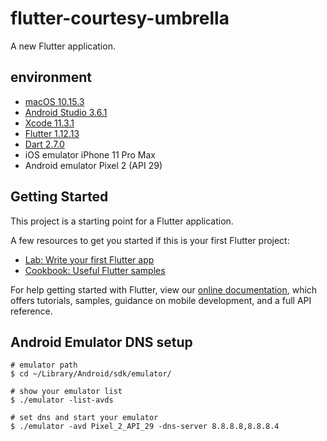 # flutter-courtesy-umbrella

A new Flutter application.

## environment
- [macOS 10.15.3](https://www.apple.com/tw/macos/catalina/)
- [Android Studio 3.6.1](https://developer.android.com/studio)
- [Xcode 11.3.1](https://developer.apple.com/xcode/)
- [Flutter 1.12.13](https://flutter.dev/)
- [Dart 2.7.0](https://dart.dev/)
- iOS emulator iPhone 11 Pro Max
- Android emulator Pixel 2 (API 29)

## Getting Started

This project is a starting point for a Flutter application.

A few resources to get you started if this is your first Flutter project:

- [Lab: Write your first Flutter app](https://flutter.dev/docs/get-started/codelab)
- [Cookbook: Useful Flutter samples](https://flutter.dev/docs/cookbook)

For help getting started with Flutter, view our
[online documentation](https://flutter.dev/docs), which offers tutorials,
samples, guidance on mobile development, and a full API reference.

## Android Emulator DNS setup
```shell
# emulator path
$ cd ~/Library/Android/sdk/emulator/

# show your emulator list
$ ./emulator -list-avds

# set dns and start your emulator
$ ./emulator -avd Pixel_2_API_29 -dns-server 8.8.8.8,8.8.8.4
```
